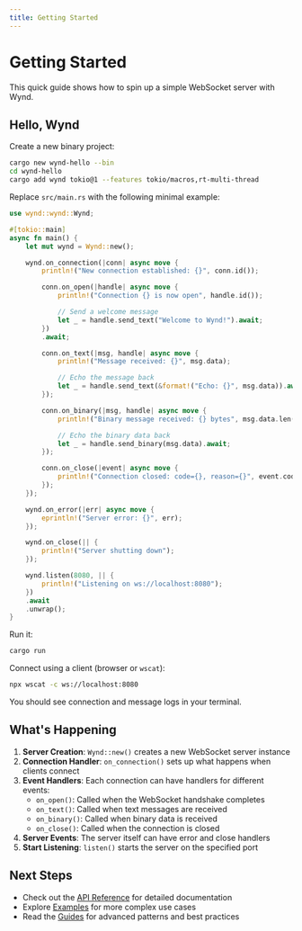 ```yaml
---
title: Getting Started
---
```


# Getting Started

This quick guide shows how to spin up a simple WebSocket server with Wynd.

## Hello, Wynd

Create a new binary project:

```bash
cargo new wynd-hello --bin
cd wynd-hello
cargo add wynd tokio@1 --features tokio/macros,rt-multi-thread
```

Replace `src/main.rs` with the following minimal example:

```rust
use wynd::wynd::Wynd;

#[tokio::main]
async fn main() {
    let mut wynd = Wynd::new();

    wynd.on_connection(|conn| async move {
        println!("New connection established: {}", conn.id());

        conn.on_open(|handle| async move {
            println!("Connection {} is now open", handle.id());

            // Send a welcome message
            let _ = handle.send_text("Welcome to Wynd!").await;
        })
        .await;

        conn.on_text(|msg, handle| async move {
            println!("Message received: {}", msg.data);

            // Echo the message back
            let _ = handle.send_text(&format!("Echo: {}", msg.data)).await;
        });

        conn.on_binary(|msg, handle| async move {
            println!("Binary message received: {} bytes", msg.data.len());

            // Echo the binary data back
            let _ = handle.send_binary(msg.data).await;
        });

        conn.on_close(|event| async move {
            println!("Connection closed: code={}, reason={}", event.code, event.reason);
        });
    });

    wynd.on_error(|err| async move {
        eprintln!("Server error: {}", err);
    });

    wynd.on_close(|| {
        println!("Server shutting down");
    });

    wynd.listen(8080, || {
        println!("Listening on ws://localhost:8080");
    })
    .await
    .unwrap();
}
```

Run it:

```bash
cargo run
```

Connect using a client (browser or `wscat`):

```bash
npx wscat -c ws://localhost:8080
```

You should see connection and message logs in your terminal.

## What's Happening

1. **Server Creation**: `Wynd::new()` creates a new WebSocket server instance
2. **Connection Handler**: `on_connection()` sets up what happens when clients connect
3. **Event Handlers**: Each connection can have handlers for different events:
   - `on_open()`: Called when the WebSocket handshake completes
   - `on_text()`: Called when text messages are received
   - `on_binary()`: Called when binary data is received
   - `on_close()`: Called when the connection is closed
4. **Server Events**: The server itself can have error and close handlers
5. **Start Listening**: `listen()` starts the server on the specified port

## Next Steps

- Check out the [API Reference](../api-reference/) for detailed documentation
- Explore [Examples](../example/) for more complex use cases
- Read the [Guides](../guides/) for advanced patterns and best practices
